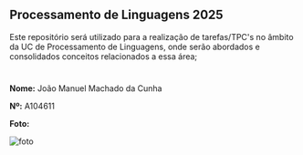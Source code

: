 ## Processamento de Linguagens 2025

Este repositório será utilizado para a realização de tarefas/TPC's no âmbito da UC de Processamento de Linguagens, onde serão abordados e consolidados conceitos relacionados a essa área;
#
**Nome:** João Manuel Machado da Cunha

**Nº:** A104611

**Foto:**

![foto](https://avatars.githubusercontent.com/u/131183584?v=4)

